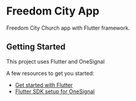 # Freedom City App

Freedom City Church app with Flutter framework.

## Getting Started

This project uses Flutter and OneSignal

A few resources to get you started:

- [Get started with Flutter](https://flutter.dev/docs/get-started/install)
- [Flutter SDK setup for OneSignal](https://documentation.onesignal.com/docs/flutter-sdk-setup)
